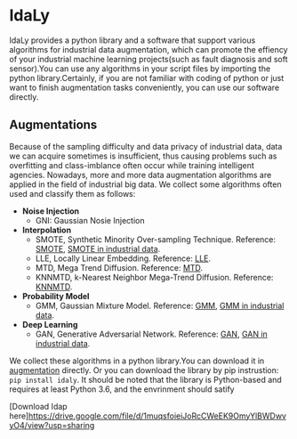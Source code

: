 # IdaLy
IdaLy provides a python library and a software that support various algorithms for industrial data augmentation, which can promote the effiency of your industrial machine learning projects(such as fault diagnosis and soft sensor).You can use any algorithms in your script files by importing the python library.Certainly, if you are not familiar with coding of python or just want to finish augmentation tasks conveniently, you can use our software directly.  
## Augmentations
Because of the sampling difficulty and data privacy of industrial data, data we can acquire sometimes is insufficient, thus causing problems such as overfitting and class-imblance often occur while training intelligent agencies. Nowadays, more and more data augmentation algorithms are applied in the field of industrial big data. We collect some algorithms often used and classify them as follows:  
- **Noise Injection**
  - GNI:  Gaussian Nosie Injection
- **Interpolation**
  - SMOTE, Synthetic Minority Over-sampling Technique. Reference: [SMOTE](https://www.jair.org/index.php/jair/article/view/10302/24590), [SMOTE in industrial data](https://ieeexplore.ieee.org/abstract/document/9858365).
  - LLE, Locally Linear Embedding. Reference: [LLE](https://www.science.org/doi/abs/10.1126/science.290.5500.2323).
  - MTD, Mega Trend Diffusion. Reference: [MTD](https://www.sciencedirect.com/science/article/pii/S0305054805001693).
  - KNNMTD, k-Nearest Neighbor Mega-Trend Diffusion. Reference: [KNNMTD](https://www.sciencedirect.com/science/article/pii/S0950705121009473).
- **Probability Model**
  - GMM, Gaussian Mixture Model. Reference: [GMM](http://leap.ee.iisc.ac.in/sriram/teaching/MLSP_16/refs/GMM_Tutorial_Reynolds.pdf), [GMM in industrial data](https://www.sciencedirect.com/science/article/pii/S002002552100935X). 
- **Deep Learning**
  - GAN, Generative Adversarial Network. Reference: [GAN](https://dl.acm.org/doi/pdf/10.1145/3422622), [GAN in industrial data](https://dl.acm.org/doi/pdf/10.1145/3422622X).
 
 We collect these algorithms in a python library.You can download it in [augmentation](https://github.com/3uchen/IdaLy/blob/master/src/augmentation.py) directly. Or you can download the library by pip instrustion: `pip install idaly`. It should be noted that the library is Python-based and requires at least Python 3.6, and the envrinment should satify 

[Download Idap here]https://drive.google.com/file/d/1muqsfoieiJoRcCWeEK9OmyYlBWDwvyO4/view?usp=sharing
